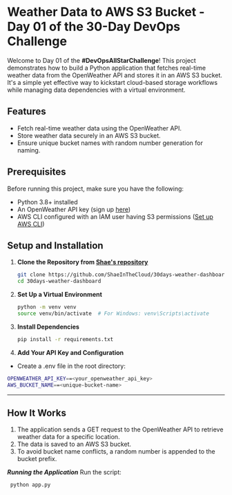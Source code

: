 # Weather Data to AWS S3 Bucket - Day 01 of the 30-Day DevOps Challenge 

Welcome to Day 01 of the **#DevOpsAllStarChallenge**! This project demonstrates how to build a Python application that fetches real-time weather data from the OpenWeather API and stores it in an AWS S3 bucket. It's a simple yet effective way to kickstart cloud-based storage workflows while managing data dependencies with a virtual environment.  

## Features  
- Fetch real-time weather data using the OpenWeather API.  
- Store weather data securely in an AWS S3 bucket.  
- Ensure unique bucket names with random number generation for naming.  

## Prerequisites  
Before running this project, make sure you have the following:  
- Python 3.8+ installed  
- An OpenWeather API key (sign up [here](https://openweathermap.org/api))  
- AWS CLI configured with an IAM user having S3 permissions ([Set up AWS CLI](https://docs.aws.amazon.com/cli/latest/userguide/install-cliv2.html))  

## Setup and Installation  
1. **Clone the Repository from [Shae's repository](https://github.com/ShaeInTheCloud)**  
   ```sh  
   git clone https://github.com/ShaeInTheCloud/30days-weather-dashboard.git  
   cd 30days-weather-dashboard

2. **Set Up a Virtual Environment**
    ```sh
    python -m venv venv  
    source venv/bin/activate  # For Windows: venv\Scripts\activate

3. **Install Dependencies**
     ```sh
    pip install -r requirements.txt  

5. **Add Your API Key and Configuration**
 - Create a .env file in the root directory:
  ```sh
  OPENWEATHER_API_KEY==<your_openweather_api_key>  
  AWS_BUCKET_NAME==<unique-bucket-name>
```
---
## How It Works

1. The application sends a GET request to the OpenWeather API to retrieve weather data for a specific location.
2. The data is saved to an AWS S3 bucket.
3. To avoid bucket name conflicts, a random number is appended to the bucket prefix.

***Running the Application***
Run the script:
  ```sh
   python app.py
```




